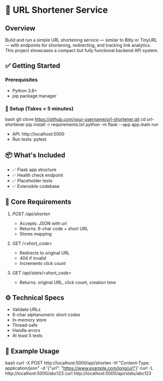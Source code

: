 # 🔗 URL Shortener Service

## Overview
Build and run a simple URL shortening service — similar to Bitly or TinyURL — with endpoints for shortening, redirecting, and tracking link analytics. This project showcases a compact but fully functional backend API system.

## ✅ Getting Started

### Prerequisites
- Python 3.8+
- pip package manager

### 🚀 Setup (Takes < 5 minutes)
bash
git clone https://github.com/your-username/url-shortener.git
cd url-shortener
pip install -r requirements.txt
python -m flask --app app.main run


- API: http://localhost:5000
- Run tests: pytest

## 📦 What's Included
- ✅ Flask app structure
- ✅ Health check endpoint
- ✅ Placeholder tests
- ✅ Extensible codebase

## 🧱 Core Requirements

1. *POST /api/shorten*
   - Accepts: JSON with url
   - Returns: 6-char code + short URL
   - Stores mapping

2. *GET /<short_code>*
   - Redirects to original URL
   - 404 if invalid
   - Increments click count

3. *GET /api/stats/<short_code>*
   - Returns: original URL, click count, creation time

## ⚙ Technical Specs
- Validate URLs
- 6-char alphanumeric short codes
- In-memory store
- Thread-safe
- Handle errors
- At least 5 tests

## 📡 Example Usage
bash
curl -X POST http://localhost:5000/api/shorten -H "Content-Type: application/json" -d '{"url": "https://www.example.com/long/url"}'
curl -L http://localhost:5000/abc123
curl http://localhost:5000/api/stats/abc123

